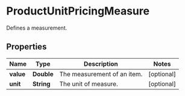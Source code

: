 

# ProductUnitPricingMeasure

Defines a measurement.

## Properties

| Name | Type | Description | Notes |
|------------ | ------------- | ------------- | -------------|
|**value** | **Double** | The measurement of an item. |  [optional] |
|**unit** | **String** | The unit of measure. |  [optional] |



